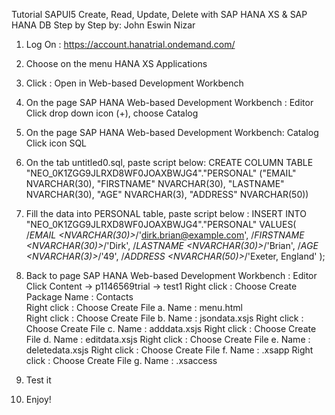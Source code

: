 Tutorial SAPUI5 Create, Read, Update, Delete with SAP HANA XS & SAP HANA DB Step by Step
by: John Eswin Nizar

1. Log On : https://account.hanatrial.ondemand.com/

2. Choose on the menu HANA XS Applications

3. Click : Open in Web-based Development Workbench

4. On the page SAP HANA Web-based Development Workbench : Editor 
   Click drop down icon (+), choose Catalog

5. On the page SAP HANA Web-based Development Workbench: Catalog
   Click icon SQL 
   
6. On the tab untitled0.sql, paste script below:
   CREATE COLUMN TABLE "NEO_0K1ZGG9JLRXD8WF0JOAXBWJG4"."PERSONAL" ("EMAIL" NVARCHAR(30), "FIRSTNAME" NVARCHAR(30), "LASTNAME" NVARCHAR(30), "AGE" NVARCHAR(3), "ADDRESS" NVARCHAR(50))

7. Fill the data into PERSONAL table, paste script below :
INSERT INTO "NEO_0K1ZGG9JLRXD8WF0JOAXBWJG4"."PERSONAL" VALUES(
	/*EMAIL <NVARCHAR(30)>*/'dirk.brian@example.com',
	/*FIRSTNAME <NVARCHAR(30)>*/'Dirk',
	/*LASTNAME <NVARCHAR(30)>*/'Brian',
	/*AGE <NVARCHAR(3)>*/'49',
	/*ADDRESS <NVARCHAR(50)>*/'Exeter, England'
);

8. Back to page SAP HANA Web-based Development Workbench : Editor
   Click Content -> p1146569trial -> test1 
   Right click : Choose Create Package
      Name : Contacts  
        Right click : Choose Create File
        a.  Name : menu.html  
        Right click : Choose Create File
        b.  Name : jsondata.xsjs
        Right click : Choose Create File
        c.  Name : adddata.xsjs
        Right click : Choose Create File
        d.  Name : editdata.xsjs
        Right click : Choose Create File
        e.  Name : deletedata.xsjs
        Right click : Choose Create File
        f.  Name : .xsapp 
        Right click : Choose Create File
        g.  Name : .xsaccess

9. Test it

10. Enjoy! 

 

        
           
 




